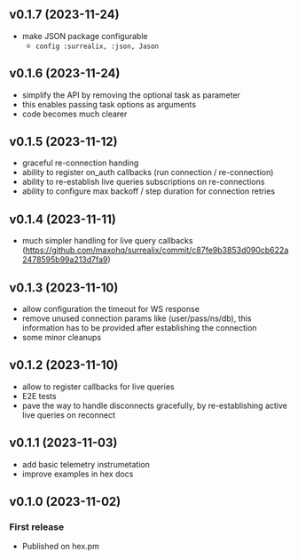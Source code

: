 ## v0.1.7 (2023-11-24)

- make JSON package configurable
    - `config :surrealix, :json, Jason`

## v0.1.6 (2023-11-24)

- simplify the API by removing the optional task as parameter
- this enables passing task options as arguments
- code becomes much clearer

## v0.1.5 (2023-11-12)

- graceful re-connection handing
- ability to register on_auth callbacks (run connection / re-connection)
- ability to re-establish live queries subscriptions on re-connections
- ability to configure max backoff / step duration for connection retries

## v0.1.4 (2023-11-11)

- much simpler handling for live query callbacks (https://github.com/maxohq/surrealix/commit/c87fe9b3853d090cb622a2478595b99a213d7fa9)

## v0.1.3 (2023-11-10)

- allow configuration the timeout for WS response
- remove unused connection params like (user/pass/ns/db), this information has to be provided after establishing the connection
- some minor cleanups


## v0.1.2 (2023-11-10)

- allow to register callbacks for live queries
- E2E tests
- pave the way to handle disconnects gracefully, by re-establishing active live queries on reconnect

## v0.1.1 (2023-11-03)

- add basic telemetry instrumetation
- improve examples in hex docs

## v0.1.0 (2023-11-02)

### First release

- Published on hex.pm